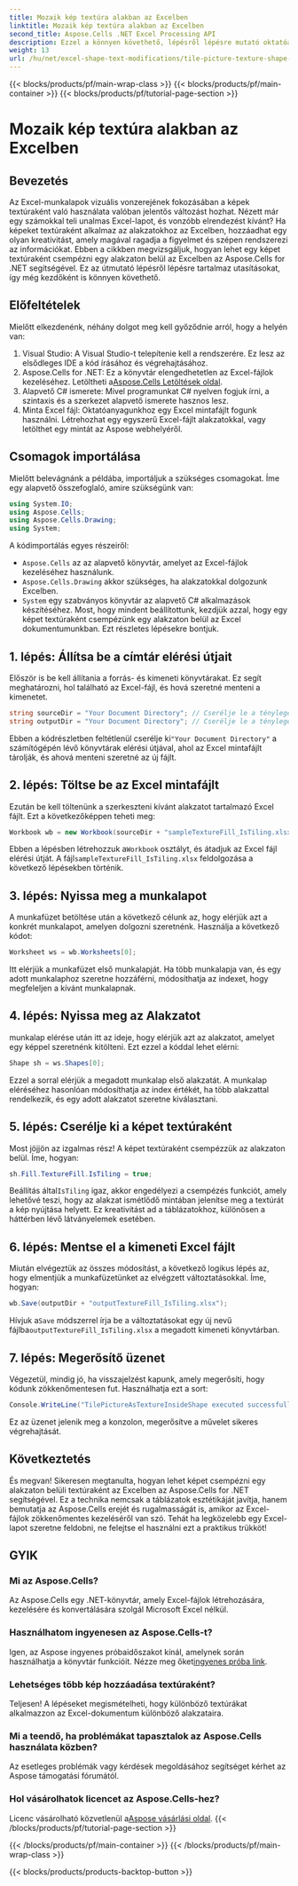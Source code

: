 ```yaml
---
title: Mozaik kép textúra alakban az Excelben
linktitle: Mozaik kép textúra alakban az Excelben
second_title: Aspose.Cells .NET Excel Processing API
description: Ezzel a könnyen követhető, lépésről lépésre mutató oktatóanyaggal megtudhatja, hogyan csempézhet textúraként egy képet az Excelben az Aspose.Cells for .NET segítségével.
weight: 13
url: /hu/net/excel-shape-text-modifications/tile-picture-texture-shape-excel/
---
```


{{< blocks/products/pf/main-wrap-class >}}
{{< blocks/products/pf/main-container >}}
{{< blocks/products/pf/tutorial-page-section >}}

# Mozaik kép textúra alakban az Excelben

## Bevezetés
Az Excel-munkalapok vizuális vonzerejének fokozásában a képek textúraként való használata valóban jelentős változást hozhat. Nézett már egy számokkal teli unalmas Excel-lapot, és vonzóbb elrendezést kívánt? Ha képeket textúraként alkalmaz az alakzatokhoz az Excelben, hozzáadhat egy olyan kreativitást, amely magával ragadja a figyelmet és szépen rendszerezi az információkat. Ebben a cikkben megvizsgáljuk, hogyan lehet egy képet textúraként csempézni egy alakzaton belül az Excelben az Aspose.Cells for .NET segítségével. Ez az útmutató lépésről lépésre tartalmaz utasításokat, így még kezdőként is könnyen követhető.
## Előfeltételek
Mielőtt elkezdenénk, néhány dolgot meg kell győződnie arról, hogy a helyén van:
1. Visual Studio: A Visual Studio-t telepítenie kell a rendszerére. Ez lesz az elsődleges IDE a kód írásához és végrehajtásához.
2.  Aspose.Cells for .NET: Ez a könyvtár elengedhetetlen az Excel-fájlok kezeléséhez. Letöltheti a[Aspose.Cells Letöltések oldal](https://releases.aspose.com/cells/net/).
3. Alapvető C# ismerete: Mivel programunkat C# nyelven fogjuk írni, a szintaxis és a szerkezet alapvető ismerete hasznos lesz.
4. Minta Excel fájl: Oktatóanyagunkhoz egy Excel mintafájlt fogunk használni. Létrehozhat egy egyszerű Excel-fájlt alakzatokkal, vagy letölthet egy mintát az Aspose webhelyéről.
## Csomagok importálása
Mielőtt belevágnánk a példába, importáljuk a szükséges csomagokat. Íme egy alapvető összefoglaló, amire szükségünk van:
```csharp
using System.IO;
using Aspose.Cells;
using Aspose.Cells.Drawing;
using System;
```
A kódimportálás egyes részeiről:
- `Aspose.Cells` az az alapvető könyvtár, amelyet az Excel-fájlok kezeléséhez használunk.
- `Aspose.Cells.Drawing` akkor szükséges, ha alakzatokkal dolgozunk Excelben.
- `System` egy szabványos könyvtár az alapvető C# alkalmazások készítéséhez.
Most, hogy mindent beállítottunk, kezdjük azzal, hogy egy képet textúraként csempézünk egy alakzaton belül az Excel dokumentumunkban. Ezt részletes lépésekre bontjuk.
## 1. lépés: Állítsa be a címtár elérési útjait
Először is be kell állítania a forrás- és kimeneti könyvtárakat. Ez segít meghatározni, hol található az Excel-fájl, és hová szeretné menteni a kimenetet.
```csharp
string sourceDir = "Your Document Directory"; // Cserélje le a tényleges könyvtárával
string outputDir = "Your Document Directory"; // Cserélje le a tényleges könyvtárával
```
 Ebben a kódrészletben feltétlenül cserélje ki`"Your Document Directory"` a számítógépén lévő könyvtárak elérési útjával, ahol az Excel mintafájlt tárolják, és ahová menteni szeretné az új fájlt.
## 2. lépés: Töltse be az Excel mintafájlt
Ezután be kell töltenünk a szerkeszteni kívánt alakzatot tartalmazó Excel fájlt. Ezt a következőképpen teheti meg:
```csharp
Workbook wb = new Workbook(sourceDir + "sampleTextureFill_IsTiling.xlsx");
```
 Ebben a lépésben létrehozzuk a`Workbook` osztályt, és átadjuk az Excel fájl elérési útját. A fájl`sampleTextureFill_IsTiling.xlsx` feldolgozása a következő lépésekben történik.
## 3. lépés: Nyissa meg a munkalapot
A munkafüzet betöltése után a következő célunk az, hogy elérjük azt a konkrét munkalapot, amelyen dolgozni szeretnénk. Használja a következő kódot:
```csharp
Worksheet ws = wb.Worksheets[0];
```
Itt elérjük a munkafüzet első munkalapját. Ha több munkalapja van, és egy adott munkalaphoz szeretne hozzáférni, módosíthatja az indexet, hogy megfeleljen a kívánt munkalapnak.
## 4. lépés: Nyissa meg az Alakzatot
munkalap elérése után itt az ideje, hogy elérjük azt az alakzatot, amelyet egy képpel szeretnénk kitölteni. Ezt ezzel a kóddal lehet elérni:
```csharp
Shape sh = ws.Shapes[0];
```
Ezzel a sorral elérjük a megadott munkalap első alakzatát. A munkalap eléréséhez hasonlóan módosíthatja az index értékét, ha több alakzattal rendelkezik, és egy adott alakzatot szeretne kiválasztani.
## 5. lépés: Cserélje ki a képet textúraként
Most jöjjön az izgalmas rész! A képet textúraként csempézzük az alakzaton belül. Íme, hogyan:
```csharp
sh.Fill.TextureFill.IsTiling = true;
```
 Beállítás által`IsTiling` igaz, akkor engedélyezi a csempézés funkciót, amely lehetővé teszi, hogy az alakzat ismétlődő mintában jelenítse meg a textúrát a kép nyújtása helyett. Ez kreativitást ad a táblázatokhoz, különösen a háttérben lévő látványelemek esetében.
## 6. lépés: Mentse el a kimeneti Excel fájlt
Miután elvégeztük az összes módosítást, a következő logikus lépés az, hogy elmentjük a munkafüzetünket az elvégzett változtatásokkal. Íme, hogyan:
```csharp
wb.Save(outputDir + "outputTextureFill_IsTiling.xlsx");
```
 Hívjuk a`Save` módszerrel írja be a változtatásokat egy új nevű fájlba`outputTextureFill_IsTiling.xlsx` a megadott kimeneti könyvtárban.
## 7. lépés: Megerősítő üzenet
Végezetül, mindig jó, ha visszajelzést kapunk, amely megerősíti, hogy kódunk zökkenőmentesen fut. Használhatja ezt a sort:
```csharp
Console.WriteLine("TilePictureAsTextureInsideShape executed successfully.\r\n");
```
Ez az üzenet jelenik meg a konzolon, megerősítve a művelet sikeres végrehajtását.
## Következtetés
És megvan! Sikeresen megtanulta, hogyan lehet képet csempézni egy alakzaton belüli textúraként az Excelben az Aspose.Cells for .NET segítségével. Ez a technika nemcsak a táblázatok esztétikáját javítja, hanem bemutatja az Aspose.Cells erejét és rugalmasságát is, amikor az Excel-fájlok zökkenőmentes kezeléséről van szó. Tehát ha legközelebb egy Excel-lapot szeretne feldobni, ne felejtse el használni ezt a praktikus trükköt! 
## GYIK
### Mi az Aspose.Cells?
Az Aspose.Cells egy .NET-könyvtár, amely Excel-fájlok létrehozására, kezelésére és konvertálására szolgál Microsoft Excel nélkül.
### Használhatom ingyenesen az Aspose.Cells-t?
 Igen, az Aspose ingyenes próbaidőszakot kínál, amelynek során használhatja a könyvtár funkcióit. Nézze meg őket[ingyenes próba link](https://releases.aspose.com/).
### Lehetséges több kép hozzáadása textúraként?
Teljesen! A lépéseket megismételheti, hogy különböző textúrákat alkalmazzon az Excel-dokumentum különböző alakzataira.
### Mi a teendő, ha problémákat tapasztalok az Aspose.Cells használata közben?
Az esetleges problémák vagy kérdések megoldásához segítséget kérhet az Aspose támogatási fórumától.
### Hol vásárolhatok licencet az Aspose.Cells-hez?
 Licenc vásárolható közvetlenül a[Aspose vásárlási oldal](https://purchase.aspose.com/buy).
{{< /blocks/products/pf/tutorial-page-section >}}

{{< /blocks/products/pf/main-container >}}
{{< /blocks/products/pf/main-wrap-class >}}

{{< blocks/products/products-backtop-button >}}
